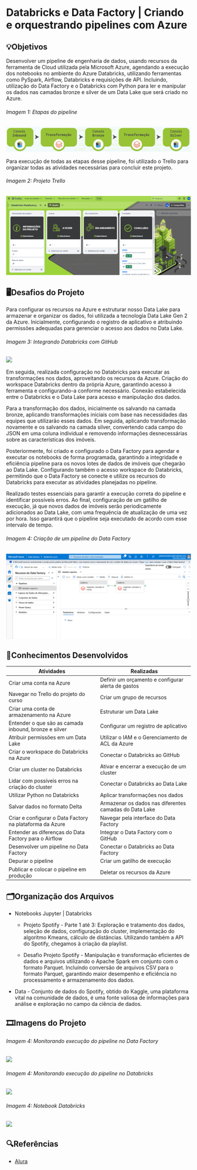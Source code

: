 # Databricks e Data Factory | Criando e orquestrando pipelines com Azure

## 💡Objetivos
Desenvolver um pipeline de engenharia de dados, usando recursos da ferramenta de Cloud utilizada pela Microsoft Azure, agendando a execução dos notebooks no ambiente do Azure Databricks, utilizando ferramentas como PySpark, Airflow, Databricks e requisições de API. Incluindo, utilização do Data Factory e o Databricks com Python para ler e manipular os dados nas camadas bronze e silver de um Data Lake que será criado no Azure.

###### Imagem 1: Etapas do pipeline
<img src="/img/etapas-pipeline.png">

Para execução de todas as etapas desse pipeline, foi utilizado o Trello para organizar todas as atividades necessárias para concluir este projeto.

###### Imagem 2: Projeto Trello 
<img src="/img/trello-projeto.png">

## 🖥️Desafios do Projeto
Para configurar os recursos na Azure e estruturar nosso Data Lake para armazenar e organizar os dados, foi utilizada a tecnologia Data Lake Gen 2 da Azure. Inicialmente, configurando o registro de aplicativo e atribuindo permissões adequadas para gerenciar o acesso aos dados no Data Lake.

###### Imagem 3: Integrando Databricks com GitHub
<img src="/img/img-playlist.png">

Em seguida, realizada configuração no Databricks para executar as transformações nos dados, aproveitando os recursos da Azure. Criação do workspace Databricks dentro da própria Azure, garantindo acesso à ferramenta e configurando-a conforme necessário. Conexão estabelecida entre o Databricks e o Data Lake para acesso e manipulação dos dados.

Para a transformação dos dados, inicialmente os salvando na camada bronze, aplicando transformações iniciais com base nas necessidades das equipes que utilizarão esses dados. Em seguida, aplicando transformação novamente e os salvando na camada silver, convertendo cada campo do JSON em uma coluna individual e removendo informações desnecessárias sobre as características dos imóveis.

Posteriormente, foi criado e configurado o Data Factory para agendar e executar os notebooks de forma programada, garantindo a integridade e eficiência pipeline para os novos lotes de dados de imóveis que chegarão ao Data Lake. Configurando também o acesso workspace do Databricks, permitindo que o Data Factory se conecte e utilize os recursos do Databricks para executar as atividades planejadas no pipeline.

Realizado testes essenciais para garantir a execução correta do pipeline e identificar possíveis erros. Ao final, configuração de um gatilho de execução, já que novos dados de imóveis serão periodicamente adicionados ao Data Lake, com uma frequência de atualização de uma vez por hora. Isso garantirá que o pipeline seja executado de acordo com esse intervalo de tempo.

###### Imagem 4: Criação de um pipeline do Data Factory
<img src="/img/pipeline-datafactory.png">

## 📄Conhecimentos Desenvolvidos
|Atividades|Realizadas |
|----------|-----------|
| Criar uma conta na Azure | Definir um orçamento e configurar alerta de gastos |
| Navegar no Trello do projeto do curso | Criar um grupo de recursos |
| Criar uma conta de armazenamento na Azure | Estruturar um Data Lake |
| Entender o que são as camada inbound, bronze e silver | Configurar um registro de aplicativo |
| Atribuir permissões em um Data Lake | Utilizar o IAM e o Gerenciamento de ACL da Azure |
| Criar o workspace do Databricks na Azure | Conectar o Databricks ao GitHub |
| Criar um cluster no Databricks | Ativar e encerrar a execução de um cluster |
| Lidar com possíveis erros na criação do cluster | Conectar o Databricks ao Data Lake |
| Utilizar Python no Databricks | Aplicar transformações nos dados |
| Salvar dados no formato Delta | Armazenar os dados nas diferentes camadas do Data Lake |
| Criar e configurar o Data Factory na plataforma da Azure | Navegar pela interface do Data Factory |
| Entender as diferenças do Data Factory para o Airflow | Integrar o Data Factory com o GitHub |
| Desenvolver um pipeline no Data Factory | Conectar o Databricks ao Data Factory |
| Depurar o pipeline | Criar um gatilho de execução |
| Publicar e colocar o pipeline em produção | Deletar os recursos da Azure |

##  🗂️Organização dos Arquivos
* Notebooks Jupyter | Databricks
    - Projeto Spotify  - Parte 1 até 3: Exploração e tratamento dos dados, seleção de dados, configuração do cluster, implementação do algoritmo Kmeans, cálculo de distâncias. Utilizando também a API do Spotify, chegamos à criação da playlist.

    - Desafio Projeto Spotify - Manipulação e transformação eficientes de dados e arquivos utilizando o Apache Spark em conjunto com o formato Parquet. Incluíndo conversão de arquivos CSV para o formato Parquet, garantindo maior desempenho e eficiência no processamento e armazenamento dos dados.

* Data - Conjunto de dados do Spotify, obtido do Kaggle, uma plataforma vital na comunidade de dados, é uma fonte valiosa de informações para análise e exploração no campo da ciência de dados.

## 🎞️Imagens do Projeto

###### Imagem 4: Monitorando execução do pipeline no Data Factory
<img src="/img/img-grafico-dispersao.png">

###### Imagem 4: Monitorando execução do pipeline no Databricks
<img src="/img/img-api-spotify.png">

###### Imagem 4: Notebook Databricks
<img src="/img/img-databricks.png">

## 🔍Referências
- [Alura](https://www.alura.com.br/)
